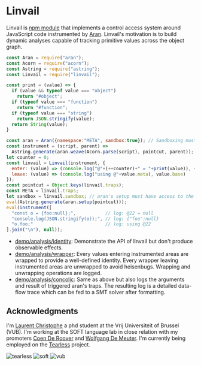 # Linvail

Linvail is [npm module](https://www.npmjs.com/linvail) that implements a control access system around JavaScript code instrumented by [Aran](https://github.com/lachrist/aran).
Linvail's motivation is to build dynamic analyses capable of tracking primitive values across the object graph.

```js
const Aran = require("aran");
const Acorn = require("acorn");
const Astring = require("astring");
const Linvail = require("linvail");

const print = (value) => {
  if (value && typeof value === "object")
    return "#object";
  if (typeof value === "function")
    return "#function";
  if (typeof value === "string")
    return JSON.stringify(value);
  return String(value);
}

const aran = Aran({namespace:"META", sandbox:true}); // Sandboxing must be enabled!
const instrument = (script, parent) =>
  Astring.generate(aran.weave(Acorn.parse(script), pointcut, parent));
let counter = 0;
const linvail = Linvail(instrument, {
  enter: (value) => (console.log("@"+(++counter)+" = "+print(value)), {base:value,meta:counter}),
  leave: (value) => (console.log("using @"+value.meta), value.base)
});
const pointcut = Object.keys(linvail.traps);
const META = linvail.traps;
let sandbox = linvail.sandbox; // aran's setup must have access to the linvail's sandbox
eval(Astring.generate(aran.setup(pointcut)));
eval(instrument([
  "const o = {foo:null};",           // log: @22 = null
  "console.log(JSON.stringify(o));", // log: {"foo":null}
  "o.foo;"                           // log: using @22
].join("\n"), null));
```

* [demo/analysis/identity](TODO):
  Demonstrate the API of linvail but don't produce observable effects.
* [demo/analysis/wrapper](TODO):
  Every values entering instrumented areas are wrapped to provide a well-defined identity.
  Every wrapper leaving instrumented areas are unwrapped to avoid heisenbugs.
  Wrapping and unwrapping operations are logged.
* [demo/analysis/concolic](TODO):
  Same as above but also logs the arguments and result of triggered aran's traps.
  The resulting log is a detailed data-flow trace which can be fed to a SMT solver after formatting.

## Acknowledgments

I'm [Laurent Christophe](http://soft.vub.ac.be/soft/members/lachrist) a phd student at the Vrij Universiteit of Brussel (VUB).
I'm working at the SOFT language lab in close relation with my promoters [Coen De Roover](http://soft.vub.ac.be/soft/members/cderoove) and [Wolfgang De Meuter](http://soft.vub.ac.be/soft/members/wdmeuter).
I'm currently being employed on the [Tearless](http://soft.vub.ac.be/tearless/pages/index.html) project.

![tearless](readme/tearless.png)
![soft](readme/soft.png)
![vub](readme/vub.png)


<!-- 

built on top of  that enable control the flow of values that enter and leave instrumented code areas.
 values 
to deploy a transitive membranewhich enables data-flow centric dynamic analyses such as taint analyses and symbolic execution of JavaScript programs.
To install, run `npm install aran linvail`.
Technically, invoking the top-level function of this module returns the Aran's traps necessary to implement a transitive membrane around the instrumented code.
In clear that means that Linvail enables you to intercept all the values entering and leaving instrumented code areas.
The code below is an [Otiluke's transpiler](https://github.com/lachrist/otiluke) which implements the identity membrane.
In [Linvail's demo page](http://rawgit.com/lachrist/linvail/master/demo/index.html) you can experiment other analyses which actually do something.

```js
var Aran = require("aran");
var Linvail = require("linvail");
const aran = Aran({namespace:"META"});
const instrument = (script, parent) =>
  Astring.generate(aran.weave(Acorn.parse(script), pointcut, parent));
const membrane = {};
let counter = 0;
const pointers = new WeakMap();
const print = (value) => {
  if (pointers.has(value))
    return 
  if (value && typeof value === "object")
    return "object";
  if (typeof value === "function")
    return "function";
  return String(value);
}
membrane.enter = (value) => console.log("enter "+print(value))

module.exports = function (options) {
  function enter (val, idx, ctx) {
    return val;
  }
  function leave (val, idx, ctx) {
    return val;
  }
  global._meta_ = Linvail(enter, leave);
  var aran = Aran({
    traps: Object.keys(global._meta_),
    namespace: "_meta_"
  });
  return aran.instrument;
};
```

## Why the heck do I need Linvail for?

[Aran](https://github.com/lachrist/aran) and program instrumentation in general is good for introspecting the control flow and tracking pointers.
Things become more difficult when the analysis has to reason about primitive values as well.
For instance there is no way at the JavaScript language level to differentiate two `null` values even though they have a different origin.
Such restriction applies to every primitive values.
Technically, it is because primitive values are inlined into different parts of the program's state -- e.g.: inside the environment and structures inside the store.
All of these copying blur the concept of a primitive value's identity and lifetime.
On the contrary, objects -- i.e. pointers -- can be properly differentiated based on their address in the store.
Such situation happens in almost every mainstream programming languages.
In the remainder of this section we give three examples of dynamic analyses which requires differentiating primitive values based on their origin and are therefore challenging to implement properly on top of [Aran](https://github.com/lachrist/aran) and simple program instrumenter in general.

1. **Debugging NaN appearances**
  In this first example, we want to provide an analysis which tracks the origin of `NaN` (not-a-number) values.
  The problem with `NaN` values is that they can easily propagate as the program is executed such that detecting the original cause of a `NaN` appearance is often tedious for large programs.
  Consider the program below which alerts "Your age is: NaN".
  ```js
  var year = Number(document.getElementById("bdate").avlue);
  // many lines with many unrelated NaNs appearances
  alert("Your age is: " + (2016 - year));
  ```
  Simply printing every appearance of `NaN` values runs under the risk of overwhelming the programmer with unrelated `NaN` appearances.
  We would like to know only of the `NaN` that caused the alert to display an buggy message.
  It is therefore crucial to differentiate `NaN` values which cannot be done at the JavaScript language level.

2. **Taint analysis**
  Taint analysis consists in marking -- or *tainting* -- values coming from predefined source of information and preventing them from flowing through predefined sinks of information.
  As tainted values are manipulated through the program, the taint should be properly propagated to dependent values. 
  ```js
  var password = document.getElementById("password"); // predefined source
  var secret = password.value; // tainted string
  var secrets = secret.split(""); // array of tainted characters
  sendToShadyThirdPartyServer(secrets); // predefined sink
  ```
  Lets suppose that the password was `"trustno1"`.
  N.B. strings are primitive values in JavaScript.
  After splitting this string to characters we cannot simply taint all string being `"t"`, `"r"`, `"u"`, `"s"`, `"t"`, "`n`", "`o`", `"1"`.
  This would lead to serious over-tainting and diminish the precision and usefulness of the analysis.
  As for the `Nan` debugger we crucially need to differentiate primitive values based on their origin and not only their value.

3. **Concolic Testing**
  Concolic testing aims at automatically exploring all the control-flow paths a program can take for validation purpose.
  It involves gathering mathematic formula on a program's inputs as it is being executed.
  Later, these formula can be given to a constraint solver to steer the program into a unexplored execution path.
  Consider the program below which has two different outcomes based on the birthdate of the user.
  A successful concolic tester should be able to generate an birthdate input that leads the program to the consequent branch and an other birthdate input that leads the program to the alternate branch.
  ```js
  var input = document.getElemenById("bdate").value;
  var bdate = input.value // new symbolic value [α]
  var age = bdate - 2016; // new constraint [β = α - 2016]
  var isminor = age > 17; // new constraint [γ = β > 17]
  if (isminor) {          // path condition [γ && γ = β > 17 && β = α - 2016]
    // do something
  } else {                // path condition [!γ && γ = β > 17 && β = α - 2016]
    // do something else
  }
  ```
  It should be clear that confusing two primitive values having different origin would easily lead to erroneous path constraint.

## Solutions

In this section we investigate different ways to track primitive values across the program's execution.

1. *Shadow States*
  For low-level languages such as binary code, primitive values are often tracked by maintaining a so called "shadow state" that mirrors the concrete program state.
  This shadow state contains analysis-related information about the program values situated at the same location in the concrete state. 
  [Valgrind](http://valgrind.org/) is a popular binary instrumentation framework which utilizes this technique to enables many data-flow analyses.
  The difficulty of this technique lies in maintaining the shadow state as non-instrumented functions are being executed.
  An important class of functions that cannot be instrumented are built-in functions.
  Because the semantic of JavaScript built-in functions is much more complex than the semantic of built-in binary code procedures, we argue that shadow state can never be completely kept in sync with the concrete state.
2. *Record And Replay*
  Record and replay systems such as [Jalangi](https://github.com/SRA-SiliconValley/jalangi) are an intelligent response to the challenge of keeping in sync the shadow states with the concrete state.
  Observing that divergences between the shadow and concrete states cannot be completely avoided, these systems allows divergences in the replay phase which can be resolved by the trace gathered during the record phase.
  We propose two arguments against such technique:
  First, every time divergences are resolved in the replay phase, values with unknown origin are being introduced which necessarily diminish the precision of the resulting analysis.
  Second, the replay phase only provide information about partial execution which can be puzzling to reason about.
3. *Wrappers*
  Instead of providing a entire separated shadow state, wrappers constitutes a finer grained solution.
  By wrapping primitive values inside objects we can simply let them propagate.
  The problem with wrappers is to make them behave like their wrapped primitive value.

  2. *Boxed Values*
    JavaScript enables to box the following primitive values: booleans, numbers and strings.
    However this solution is not perfect for two reasons: first it does not enables tracking `undefined` and `null` and second, as shown below, boxed values does not always behave like their primitive counterpart.
    ```js
    // Strings cannot be differentiated based on their origin
    var string1 = "abc";
    var string2 = "abc";
    assert(string1 === string2);
    // Boxed strings can be differentiated based on their origin
    var boxedString1 = new String("abc");
    var boxedString2 = new String("abc");
    assert(boxedString1 !== boxedString2);
    // In some cases boxed string behave like strings.
    assert(string1 + string2 === boxedString1 + boxedString2);
    assert(JSON.stringify({a:string1}) === JSON.stringify({a:boxedString1}));
    // In some other cases they don't...
    var x = "bar";
    string1.foo = x;
    boxedString1.foo = x;
    assert(string1.foo !== boxedString1.foo);
    ```
  3. *valueOf method*
    A similar mechanism to boxed value is to 
    Many builtin JavaScript procedures expecting a primitive value but receiving on object will try to convert this object into a primitive using its `valueOf` method.
    ```js
    var x = null
    var xValueOf = {
      inner: null,
      valueOf: function () { this.inner }
    }
    assert(JSON.stringify({a:x}) !== JSON.stringify({a:xValueOf}));
    ```
    Under the hood, boxed primitive values are using the `valueOf` method to convert an object

  4. *explicit wrapper*


 -->